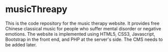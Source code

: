# musicThreapy

This is the code repository for the music therapy website. It provides free Chinese classical music for people who suffer mental disorder or  negative emotions. 
The website is implemented using HTML5, CSS3, Javascript, Bootstrap in the front end, and PHP at the server's side. The CMS needs to be added later.
